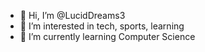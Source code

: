 - 👋 Hi, I’m @LucidDreams3
- 👀 I’m interested in tech, sports, learning
- 🌱 I’m currently learning Computer Science

<!---
LucidDreams3/LucidDreams3 is a ✨ special ✨ repository because its `README.md` (this file) appears on your GitHub profile.
You can click the Preview link to take a look at your changes.
--->
